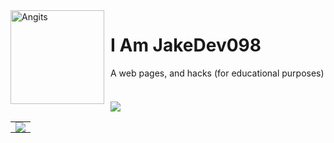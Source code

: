 <img width="150" height="150" align="left" style="float: left; margin: 0 10px 0 0;" alt="Angits" src="https://avatars.githubusercontent.com/u/138416304?v=4">

# I Am JakeDev098

A web pages, and hacks (for educational purposes)

<div align="auto" style="display: inline-block;">
    <h3 align="auto"></h1>
        <img src="https://skillicons.dev/icons?i=javascript,py,css,html,batch,lua,vscode&perline=4" />
</div>

<table>
    <tr>
       <td align="center" style="padding: 0; width: 50%;">
          <img
             align="center"
             style="padding: 0;"
             src="https://github-readme-stats.vercel.app/api/?username=JakeDev098&show_icons=true&title_color=4F8CC9&text_color=9f9f9f&bg_color=00000000&hide_border=true&icon_color=4F8CC9&hide_title=true&count_private=true"
          />
       </td>
    </tr>
</table>
